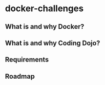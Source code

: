 # docker-challenges

## What is and why Docker?

## What is and why Coding Dojo?

## Requirements

## Roadmap
